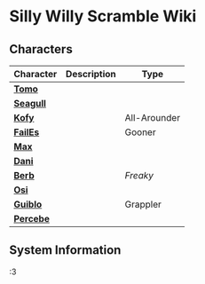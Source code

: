 # Silly Willy Scramble Wiki

## Characters
| Character                           | Description | Type         |
|-------------------------------------|-------------|--------------|
| **[Tomo](character/tomo.md)**       |             |              |
| **[Seagull](character/seagull.md)** |             |              |
| **[Kofy](character/kofy.md)**       |             | All-Arounder |
| **[FailEs](character/failes.md)**   |             | Gooner       |
| **[Max](character/max.md)**         |             |              |
| **[Dani](character/dani.md)**       |             |              |
| **[Berb](character/berb.md)**       |             | _Freaky_     |
| **[Osi](character/osi.md)**         |             |              |
| **[Guiblo](character/guiblo.md)**   |             | Grappler     |
| **[Percebe](character/percebe.md)** |             |              |

## System Information
:3
